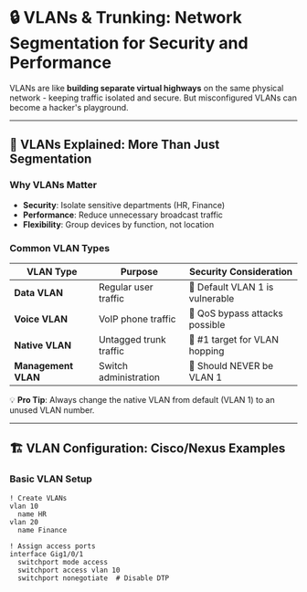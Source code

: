 # 🔒 **VLANs & Trunking: Network Segmentation for Security and Performance**

VLANs are like **building separate virtual highways** on the same physical network - keeping traffic isolated and secure. But misconfigured VLANs can become a hacker's playground.

---

## 🧩 **VLANs Explained: More Than Just Segmentation**

### **Why VLANs Matter**
- **Security**: Isolate sensitive departments (HR, Finance)
- **Performance**: Reduce unnecessary broadcast traffic
- **Flexibility**: Group devices by function, not location

### **Common VLAN Types**
| VLAN Type       | Purpose                          | Security Consideration         |
|-----------------|----------------------------------|--------------------------------|
| **Data VLAN**   | Regular user traffic             | 🚨 Default VLAN 1 is vulnerable |
| **Voice VLAN**  | VoIP phone traffic               | 🚨 QoS bypass attacks possible |
| **Native VLAN** | Untagged trunk traffic           | 🚨 #1 target for VLAN hopping  |
| **Management VLAN** | Switch administration       | 🚨 Should NEVER be VLAN 1      |

💡 **Pro Tip**: Always change the native VLAN from default (VLAN 1) to an unused VLAN number.

---

## 🏗️ **VLAN Configuration: Cisco/Nexus Examples**

### **Basic VLAN Setup**
```cisco
! Create VLANs
vlan 10
  name HR
vlan 20
  name Finance

! Assign access ports
interface Gig1/0/1
  switchport mode access
  switchport access vlan 10
  switchport nonegotiate  # Disable DTP